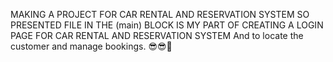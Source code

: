 
MAKING A PROJECT FOR CAR RENTAL AND RESERVATION SYSTEM
SO PRESENTED FILE IN THE (main) BLOCK IS MY PART OF CREATING A LOGIN PAGE FOR CAR RENTAL AND RESERVATION SYSTEM
And to locate the customer and manage bookings.
😎😎👑

